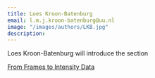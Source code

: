 ```yaml
---
title: Loes Kroon-Batenburg
email: l.m.j.kroon-batenburg@uu.nl
image: "/images/authors/LKB.jpg"
description: 
---
```


Loes Kroon-Batenburg will introduce the section

[From Frames to Intensity Data](/topics/05_raw-data-to-intensity)
